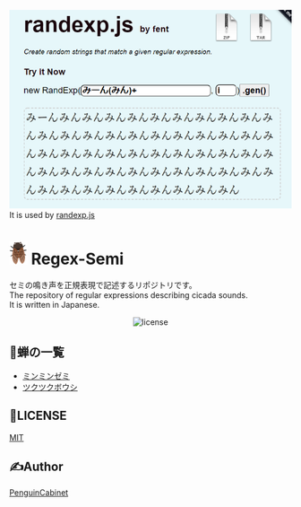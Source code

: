 ![img](img/img1.png)   
It is used by [randexp.js](https://github.com/fent/randexp.js)

# ![semi](img/semi_s2.png) Regex-Semi

セミの鳴き声を正規表現で記述するリポジトリです。  
The repository of regular expressions describing cicada sounds.  
It is written in Japanese. 
   
<div align="center">

![license](https://img.shields.io/badge/license-MIT-blue?style=flat-square)

</div>  

## 📖蝉の一覧
* [ミンミンゼミ](ミンミンゼミ.txt)
* [ツクツクボウシ](ツクツクボウシ.txt)

## 🎫LICENSE

[MIT](./LICENSE)

## ✍Author

[PenguinCabinet](https://github.com/PenguinCabinet)
